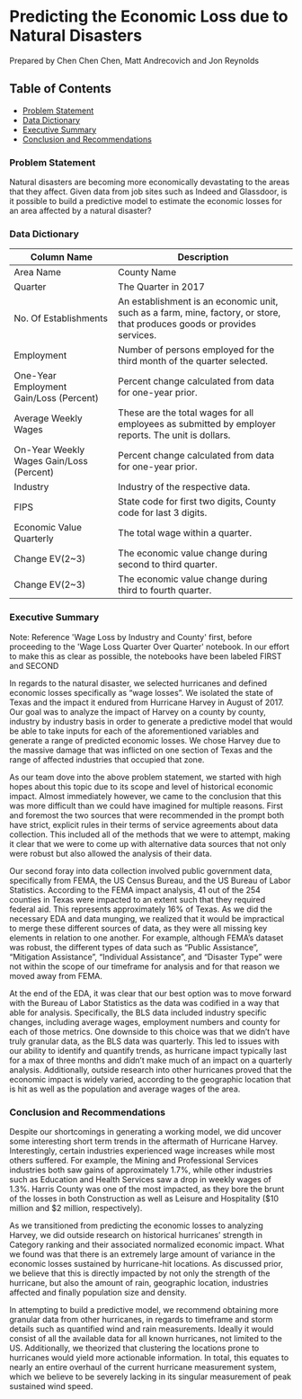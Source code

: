 # Predicting the Economic Loss due to Natural Disasters
Prepared by Chen Chen Chen, Matt Andrecovich and Jon Reynolds


## Table of Contents
- [Problem Statement](#Problem-Statement)
- [Data Dictionary](#Data-Dictionary)
- [Executive Summary](#Executive-Summary)
- [Conclusion and Recommendations](#Conclusion-and-Recommendations)

### Problem Statement 
Natural disasters are becoming more economically devastating to the areas that they affect. Given data from job sites such as Indeed and Glassdoor, is it possible to build a predictive model to estimate the economic losses for an area affected by a natural disaster? 

### Data Dictionary 
| Column Name                              | Description                                                                                                              |
|------------------------------------------|--------------------------------------------------------------------------------------------------------------------------|
| Area Name                                | County Name                                                                                                       |
| Quarter                                  | The Quarter in 2017                                                                                            |
| No. Of Establishments                      | An establishment is an economic unit, such as a farm, mine, factory, or store, that produces goods or provides services. |
| Employment                               | Number of persons employed for the third month of the quarter selected.                                                  |
| One-Year Employment Gain/Loss (Percent)  | Percent change calculated from data for one-year prior.                                                                  |
| Average Weekly Wages                     | These are the total wages for all employees as submitted by employer reports. The unit is dollars.                       |
| On-Year Weekly Wages Gain/Loss (Percent) | Percent change calculated from data for one-year prior.                                                                  |
| Industry                                 | Industry of the respective data.                                                                                               |
| FIPS                                     | State code for first two digits, County code for last 3 digits. |
|Economic Value Quarterly                  | The total wage within a quarter.             | 
|Change EV(2~3)                            | The economic value change during second to third quarter.        |
|Change EV(2~3)                            | The economic value change during third to fourth quarter.        |



### Executive Summary 
Note: Reference 'Wage Loss by Industry and County' first, before proceeding to the 'Wage Loss Quarter Over Quarter' notebook. In our effort to make this as clear as possible, the notebooks have been labeled FIRST and SECOND

In regards to the natural disaster, we selected hurricanes and defined economic losses specifically as “wage losses”. We isolated the state of Texas and the impact it endured from Hurricane Harvey in August of 2017. Our goal was to analyze the impact of Harvey on a county by county, industry by industry basis in order to generate a predictive model that would be able to take inputs for each of the aforementioned variables and generate a range of predicted economic losses. We chose Harvey due to the massive damage that was inflicted on one section of Texas and the range of affected industries that occupied that zone. 

As our team dove into the above problem statement, we started with high hopes about this topic due to its scope and level of historical economic impact. Almost immediately however, we came to the conclusion that this was more difficult than we could have imagined for multiple reasons. First and foremost the two sources that were recommended in the prompt both have strict, explicit rules in their terms of service agreements about data collection. This included all of the methods that we were to attempt, making it clear that we were to come up with alternative data sources that not only were robust but also allowed the analysis of their data.

Our second foray into data collection involved public government data, specifically from FEMA, the US Census Bureau, and the US Bureau of Labor Statistics. According to the FEMA impact analysis, 41 out of the 254 counties in Texas were impacted to an extent such that they required federal aid. This represents approximately 16% of Texas. As we did the necessary EDA and data munging, we realized that it would be impractical to merge these different sources of data, as they were all missing key elements in relation to one another. For example, although FEMA’s dataset was robust, the different types of data such as “Public Assistance”, “Mitigation Assistance”, “Individual Assistance”, and “Disaster Type” were not within the scope of our timeframe for analysis and for that reason we moved away from FEMA. 

At the end of the EDA, it was clear that our best option was to move forward with the Bureau of Labor Statistics as the data was codified in a way that able for analysis. Specifically, the BLS data included industry specific changes, including average wages, employment numbers and county for each of those metrics. One downside to this choice was that we didn’t have truly granular data, as the BLS data was quarterly. This led to issues with our ability to identify and quantify trends, as hurricane impact typically last for a max of three months and didn’t make much of an impact on a quarterly analysis. Additionally, outside research into other hurricanes proved that the economic impact is widely varied, according to the geographic location that is hit as well as the population and average wages of the area. 

### Conclusion and Recommendations 
Despite our shortcomings in generating a working model, we did uncover some interesting short term trends in the aftermath of Hurricane Harvey. Interestingly, certain industries experienced wage increases while most others suffered. For example, the Mining and Professional Services industries both saw gains of approximately 1.7%, while other industries such as Education and Health Services saw a drop in weekly wages of 1.3%. Harris County was one of the most impacted, as they bore the brunt of the losses in both Construction as well as Leisure and Hospitality ($10 million and $2 million, respectively).

As we transitioned from predicting the economic losses to analyzing Harvey, we did outside research on historical hurricanes’ strength in Category ranking and their associated normalized economic impact. What we found was that there is an extremely large amount of variance in the economic losses sustained by hurricane-hit locations. As discussed prior, we believe that this is directly impacted by not only the strength of the hurricane, but also the amount of rain, geographic location, industries affected and finally population size and density. 

In attempting to build a predictive model, we recommend obtaining more granular data from other hurricanes, in regards to timeframe and storm details such as quantified wind and rain measurements. Ideally it would consist of all the available data for all known hurricanes, not limited to the US. Additionally, we theorized that clustering the locations prone to hurricanes would yield more actionable information. In total, this equates to nearly an entire overhaul of the current hurricane measurement system, which we believe to be severely lacking in its singular measurement of peak sustained wind speed.

